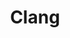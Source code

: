 ---
image:
  featured: 'true'
  path: /assets/images/projects/clang.png
permalink: /engineering/projects/clang/
project_link_name: clang
project_maintainers: ''
project_stats: 'false'
project_url: https://clang.llvm.org/
title: Clang
display: "false"
---